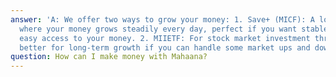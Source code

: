 ```yaml
---
answer: 'A: We offer two ways to grow your money: 1. Save+ (MICF): A low-risk option
  where your money grows steadily every day, perfect if you want stable returns and
  easy access to your money. 2. MIIETF: For stock market investment through your broker,
  better for long-term growth if you can handle some market ups and downs.'
question: How can I make money with Mahaana?
---
```

